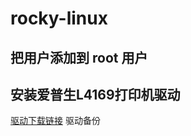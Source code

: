 # rocky-linux

## 把用户添加到 root 用户

## 安装爱普生L4169打印机驱动

[驱动下载链接](https://epson.com/support/wa00821)
驱动备份

